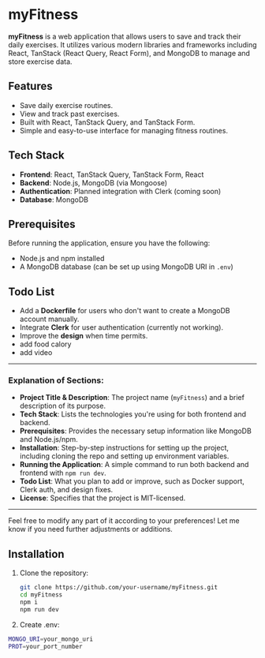 # myFitness

**myFitness** is a web application that allows users to save and track their daily exercises. It utilizes various modern libraries and frameworks including React, TanStack (React Query, React Form), and MongoDB to manage and store exercise data.

## Features
- Save daily exercise routines.
- View and track past exercises.
- Built with React, TanStack Query, and TanStack Form.
- Simple and easy-to-use interface for managing fitness routines.

## Tech Stack
- **Frontend**: React, TanStack Query, TanStack Form, React
- **Backend**: Node.js, MongoDB (via Mongoose)
- **Authentication**: Planned integration with Clerk (coming soon)
- **Database**: MongoDB

## Prerequisites

Before running the application, ensure you have the following:
- Node.js and npm installed
- A MongoDB database (can be set up using MongoDB URI in `.env`)

## Todo List

- Add a **Dockerfile** for users who don't want to create a MongoDB account manually.
- Integrate **Clerk** for user authentication (currently not working).
- Improve the **design** when time permits.
- add food calory
- add video 
---

### Explanation of Sections:

- **Project Title & Description**: The project name (`myFitness`) and a brief description of its purpose.
- **Tech Stack**: Lists the technologies you're using for both frontend and backend.
- **Prerequisites**: Provides the necessary setup information like MongoDB and Node.js/npm.
- **Installation**: Step-by-step instructions for setting up the project, including cloning the repo and setting up environment variables.
- **Running the Application**: A simple command to run both backend and frontend with `npm run dev`.
- **Todo List**: What you plan to add or improve, such as Docker support, Clerk auth, and design fixes.
- **License**: Specifies that the project is MIT-licensed.

---

Feel free to modify any part of it according to your preferences! Let me know if you need further adjustments or additions.


## Installation

1. Clone the repository:

   ```bash
   git clone https://github.com/your-username/myFitness.git
   cd myFitness
   npm i
   npm run dev


2. Create .env:
  
  ```bash
  MONGO_URI=your_mongo_uri
  PROT=your_port_number



